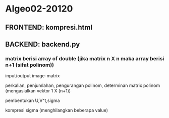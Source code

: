 # Algeo02-20120

## FRONTEND: kompresi.html

## BACKEND: backend.py

### matrix berisi array of double (jika matrix n X n maka array berisi n+1 (sifat polinom))

input/output image-matrix

perkalian, penjumlahan, pengurangan polinom, determinan matrix polinom (mengasialkan vektor 1 X (n+1))

pembentukan U,V^t,sigma

kompresi sigma (menghilangkan beberapa value)
